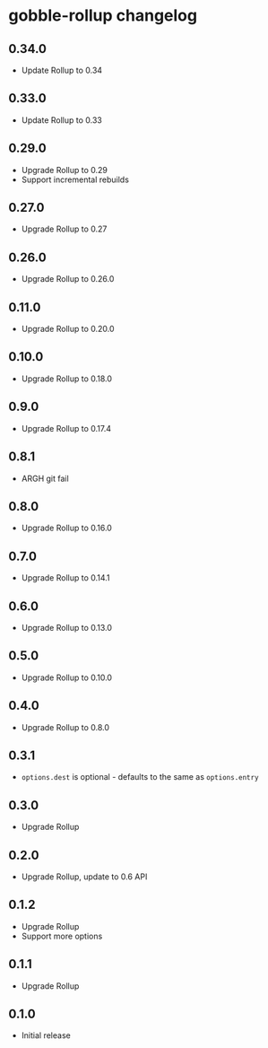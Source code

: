 # gobble-rollup changelog

## 0.34.0

* Update Rollup to 0.34

## 0.33.0

* Update Rollup to 0.33

## 0.29.0

* Upgrade Rollup to 0.29
* Support incremental rebuilds

## 0.27.0

* Upgrade Rollup to 0.27

## 0.26.0

* Upgrade Rollup to 0.26.0

## 0.11.0

* Upgrade Rollup to 0.20.0

## 0.10.0

* Upgrade Rollup to 0.18.0

## 0.9.0

* Upgrade Rollup to 0.17.4

## 0.8.1

* ARGH git fail

## 0.8.0

* Upgrade Rollup to 0.16.0

## 0.7.0

* Upgrade Rollup to 0.14.1

## 0.6.0

* Upgrade Rollup to 0.13.0

## 0.5.0

* Upgrade Rollup to 0.10.0

## 0.4.0

* Upgrade Rollup to 0.8.0

## 0.3.1

* `options.dest` is optional - defaults to the same as `options.entry`

## 0.3.0

* Upgrade Rollup

## 0.2.0

* Upgrade Rollup, update to 0.6 API

## 0.1.2

* Upgrade Rollup
* Support more options

## 0.1.1

* Upgrade Rollup

## 0.1.0

* Initial release
